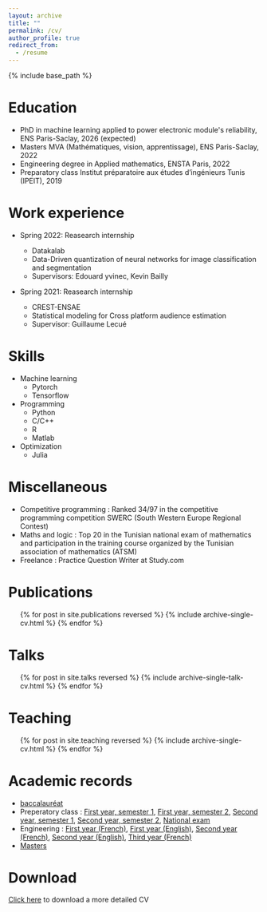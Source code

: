 ```yaml
---
layout: archive
title: ""
permalink: /cv/
author_profile: true
redirect_from:
  - /resume
---
```


{% include base_path %}

Education
======
* PhD in machine learning applied to power electronic module's reliability, ENS Paris-Saclay, 2026 (expected)
* Masters MVA (Mathématiques, vision, apprentissage), ENS Paris-Saclay, 2022
* Engineering degree in Applied mathematics, ENSTA Paris, 2022
* Preparatory class Institut préparatoire aux études d’ingénieurs Tunis (IPEIT), 2019

Work experience
======
* Spring 2022: Reasearch internship
  * Datakalab
  * Data-Driven quantization of neural networks for image classification and segmentation
  * Supervisors: Edouard yvinec, Kevin Bailly

* Spring 2021: Reasearch internship
  * CREST-ENSAE
  * Statistical modeling for Cross platform audience estimation
  * Supervisor: Guillaume Lecué
  
Skills
======
* Machine learning
  * Pytorch
  * Tensorflow
* Programming
  * Python
  * C/C++
  * R
  * Matlab
* Optimization
  * Julia 

Miscellaneous
======
* Competitive programming : Ranked 34/97 in the competitive programming competition SWERC (South Western Europe Regional Contest)
* Maths and logic : Top 20 in the Tunisian national exam of mathematics and participation in the
training course organized by the Tunisian association of mathematics (ATSM)
* Freelance : Practice Question Writer at Study.com

Publications
======
  <ul>{% for post in site.publications reversed %}
    {% include archive-single-cv.html %}
  {% endfor %}</ul>
  
Talks
======
  <ul>{% for post in site.talks reversed %}
    {% include archive-single-talk-cv.html  %}
  {% endfor %}</ul>
  
Teaching
======
  <ul>{% for post in site.teaching reversed %}
    {% include archive-single-cv.html %}
  {% endfor %}</ul>

Academic records
======
* [baccalauréat](github.com/MehdiGhrabli/MehdiGhrabli.github.io/raw/master/files/bac.pdf)
* Preperatory class : [First year, semester 1](github.com/MehdiGhrabli/MehdiGhrabli.github.io/raw/master/files/17%2018%20sem%201.pdf), [First year, semester 2](github.com/MehdiGhrabli/MehdiGhrabli.github.io/raw/master/files/prep%2017%2018.pdf), [Second year, semester 1](github.com/MehdiGhrabli/MehdiGhrabli.github.io/raw/master/files/18%2019%20sem%201.pdf), [Second year, semester 2](github.com/MehdiGhrabli/MehdiGhrabli.github.io/raw/master/files/prep%202018%202019.pdf), [National exam](github.com/MehdiGhrabli/MehdiGhrabli.github.io/raw/master/files/Notes%20Concours.pdf)
* Engineering : [First year (French)](https://github.com/MehdiGhrabli/MehdiGhrabli.github.io/raw/master/files/releve-note-ensta1-ghrabli-mehdi-2019-2020-1A-FR_Edition%20finale.pdf), [First year (English)](https://github.com/MehdiGhrabli/MehdiGhrabli.github.io/raw/master/files/releve-note-ensta1-ghrabli-mehdi-2019-2020-1A-EN_Edition%20finale.pdf), [Second year (French)](github.com/MehdiGhrabli/MehdiGhrabli.github.io/raw/master/files/releve-note-ensta1-ghrabli-mehdi-2020-2021-2A-FR%20(2).pdf), [Second year (English)](github.com/MehdiGhrabli/MehdiGhrabli.github.io/raw/master/files/releve-note-ensta1-ghrabli-mehdi-2020-2021-2A-EN.pdf), [Third year (French)](github.com/MehdiGhrabli/MehdiGhrabli.github.io/raw/master/files/releve-note-ensta1-ghrabli-mehdi-2021-2022-3A-FR.pdf)
* [Masters](github.com/MehdiGhrabli/MehdiGhrabli.github.io/raw/master/files/notes%20M2%20MVA%20Mehdi%20Ghrabli%20(1).pdf)


Download
======
[Click here](https://github.com/MehdiGhrabli/MehdiGhrabli.github.io/raw/master/files/CV_MEHDI_GHRABLI_Doctorat_ENG.pdf) to download a more detailed CV

